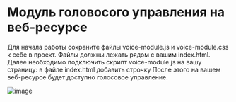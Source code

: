 # Модуль головосого управления на веб-ресурсе
Для начала работы сохраните файлы voice-module.js и voice-module.css к себе в проект. Файлы должны лежать рядом с вашим index.html.
Далее необходимо подключить скрипт voice-module.js на вашу страницу: в файле index.html добавить строчку <script src="voice-module.js"></script>
После этого на вашем веб-ресурсе будет доступно голосовое управление.

![image](https://github.com/user-attachments/assets/4ea1fa0c-1828-49c1-a308-581b34e35e24)
